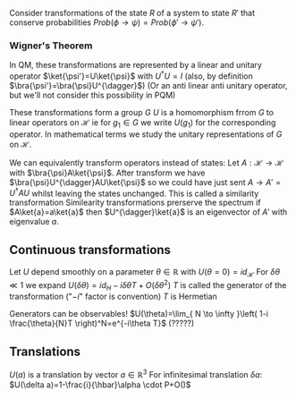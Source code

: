Consider transformations of the state $R$ of a system to state $R'$ that conserve probabilities $Prob(\phi\to \psi)=Prob(\phi'\to \psi')$.
### Wigner's Theorem
In QM, these transformations are represented by a linear and unitary operator $\ket{\psi'}=U\ket{\psi}$ with $U^{\dagger}U=I$ (also, by definition $\bra{\psi'}=\bra{\psi}U^{\dagger}$)
(Or an anti linear anti unitary operator, but we'll not consider this possibility in PQM)

These transformations form a group $G$ 
$U$ is a homomorphism frrom $G$ to linear operators on $\mathcal{H}$ ie for $g_{1}\in G$ we write $U(g_{1})$ for the corresponding operator.
In mathematical terms we study the unitary representations of $G$ on $\mathcal{H}$.

We can equivalently transform operators instead of states:
Let $A:\mathcal{H}\to \mathcal{H}$ with $\bra{\psi}A\ket{\psi}$. After transform we have $\bra{\psi}U^{\dagger}AU\ket{\psi}$ so we could have just sent $A\to A'=U^{\dagger}AU$ whilst leaving the states unchanged.
This is called a similarity transformation
Similearity transformations prerserve the spectrum
if $A\ket{a}=a\ket{a}$ then $U^{\dagger}\ket{a}$ is an eigenvector of $A'$ with eigenvalue $a$.

## Continuous transformations
Let $U$ depend smoothly on a parameter $\theta \in \mathbb{R}$ with $U(\theta=0)=id_{\mathcal{H}}$
For $\delta \theta\ll 1$ we expand $U(\delta \theta)=id_{H}-i\delta \theta T+O(\delta \theta^2)$
$T$ is called the generator of the transformation ("$-i$" factor is convention)
$T$ is Hermetian

Generators can be observables!
$U(\theta)=\lim_{ N \to \infty }\left( 1-i \frac{\theta}{N}T \right)^N=e^{-i\theta T}$
(?????)

## Translations
$U(a)$ is a translation by vector $a\in \mathbb{R}^{3}$
For infinitesimal translation $\delta a$:
$U(\delta a)=1-\frac{i}{\hbar}\alpha \cdot P+O()$